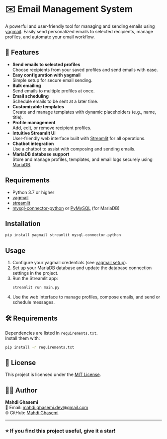# ✉️ Email Management System

A powerful and user-friendly tool for managing and sending emails using [yagmail](https://github.com/kootenpv/yagmail). Easily send personalized emails to selected recipients, manage profiles, and automate your email workflow.

## 🚀 Features

- **Send emails to selected profiles**  
    Choose recipients from your saved profiles and send emails with ease.
- **Easy configuration with yagmail**  
    Simple setup for secure email sending.
- **Bulk emailing**  
    Send emails to multiple profiles at once.
- **Email scheduling**  
    Schedule emails to be sent at a later time.
- **Customizable templates**  
    Create and manage templates with dynamic placeholders (e.g., name, title).
- **Profile management**  
    Add, edit, or remove recipient profiles.
- **Intuitive Streamlit UI**  
    User-friendly web interface built with [Streamlit](https://streamlit.io/) for all operations.
- **Chatbot integration**  
    Use a chatbot to assist with composing and sending emails.
- **MariaDB database support**  
    Store and manage profiles, templates, and email logs securely using [MariaDB](https://mariadb.org/).

## Requirements

- Python 3.7 or higher
- [yagmail](https://pypi.org/project/yagmail/)
- [streamlit](https://pypi.org/project/streamlit/)
- [mysql-connector-python](https://pypi.org/project/mysql-connector-python/) or [PyMySQL](https://pypi.org/project/PyMySQL/) (for MariaDB)

## Installation

```bash
pip install yagmail streamlit mysql-connector-python
```

## Usage

1. Configure your yagmail credentials (see [yagmail setup](https://github.com/kootenpv/yagmail#setup)).
2. Set up your MariaDB database and update the database connection settings in the project.
3. Run the Streamlit app:
    ```bash
    streamlit run main.py
    ```
4. Use the web interface to manage profiles, compose emails, and send or schedule messages.

## 🛠 Requirements

Dependencies are listed in `requirements.txt`.  
Install them with:

```bash
pip install -r requirements.txt
```

## 🪪 License

This project is licensed under the [MIT License](LICENSE).


## 👨‍💻 Author 
**Mahdi Ghasemi**  
📧 Email: mahdi.ghasemi.dev@gmail.com  
🌐 GitHub: [Mahdi Ghasemi](https://github.com/MahdiGhasemidev)  

---


### ⭐ If you find this project useful, give it a star!
